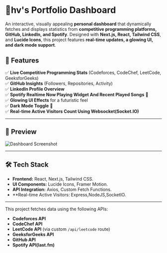 # 🌟hv's Portfolio Dashboard  

An interactive, visually appealing **personal dashboard** that dynamically fetches and displays statistics from **competitive programming platforms, GitHub, LinkedIn, and Spotify**. Designed with **Next.js, React, Tailwind CSS**, and **Lucide Icons**, this project features **real-time updates, a glowing UI, and dark mode support**.  

## 🚀 Features

✅ **Live Competitive Programming Stats** (Codeforces, CodeChef, LeetCode, GeeksforGeeks)  
✅ **GitHub Insights** (Followers, Repositories, Activity)  
✅ **LinkedIn Profile Overview**  
✅ **Spotify Realtime Now Playing Widget And Recent Played Songs** 🎵  
✅ **Glowing UI Effects** for a futuristic feel  
✅ **Dark Mode Toggle** 🌙  
✅ **Real-time Active Visitors Count Using Websocket(Socket.IO)**  

---

## 📸 Preview  

![Dashboard Screenshot](https://files.hvin.tech/hv-s-Portfolio-Dashboard.png)  

---

## 🛠️ Tech Stack  

- **Frontend:** React, Next.js, Tailwind CSS.  
- **UI Components:** Lucide Icons, Framer Motion.  
- **API Integration:** Axios, Custom Fetch Functions.
- **Real-time Active Visitors: Express,NodeJS,SocketIO.

---

This project fetches data using the following APIs:

- **Codeforces API**  
- **CodeChef API**  
- **LeetCode API** (via custom `/api/leetcode` route)  
- **GeeksforGeeks API**  
- **GitHub API**  
- **Spotify API(last.fm)**  
